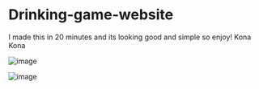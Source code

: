 # Drinking-game-website
I made this in 20 minutes and its looking good and simple so enjoy!
Kona Kona

![image](https://user-images.githubusercontent.com/88773115/174512598-662d407a-4ff4-41ac-89bb-e8350086b76e.png)

![image](https://user-images.githubusercontent.com/88773115/174512630-d8159094-013b-464f-b220-68ea1c0dfb44.png)



